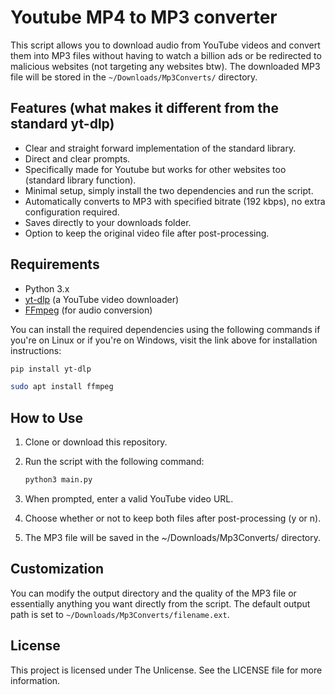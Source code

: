 # Youtube MP4 to MP3 converter

This script allows you to download audio from YouTube videos and convert them into MP3 files without having to watch a billion ads or be redirected to malicious websites (not targeting any websites btw). The downloaded MP3 file will be stored in the `~/Downloads/Mp3Converts/` directory.

## Features (what makes it different from the standard yt-dlp)

- Clear and straight forward implementation of the standard library.
- Direct and clear prompts.
- Specifically made for Youtube but works for other websites too (standard library function).
- Minimal setup, simply install the two dependencies and run the script.
- Automatically converts to MP3 with specified bitrate (192 kbps), no extra configuration required.
- Saves directly to your downloads folder.
- Option to keep the original video file after post-processing.

## Requirements

- Python 3.x
- [yt-dlp](https://github.com/yt-dlp/yt-dlp) (a YouTube video downloader)
- [FFmpeg](https://ffmpeg.org/) (for audio conversion)

You can install the required dependencies using the following commands if you're on Linux or if you're on Windows, visit the link above for installation instructions:

```bash
pip install yt-dlp
```

``` bash
sudo apt install ffmpeg
```

## How to Use

1. Clone or download this repository.

2. Run the script with the following command:

    ``` bash
    python3 main.py
    ```

3. When prompted, enter a valid YouTube video URL.

4. Choose whether or not to keep both files after post-processing (y or n).

5. The MP3 file will be saved in the ~/Downloads/Mp3Converts/ directory.

## Customization

You can modify the output directory and the quality of the MP3 file or essentially anything you want directly from the script.
The default output path is set to `~/Downloads/Mp3Converts/filename.ext`.

## License

This project is licensed under The Unlicense. See the LICENSE file for more information.
